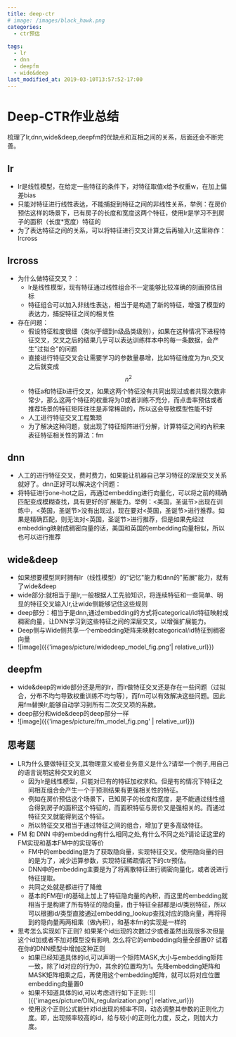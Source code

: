 ```yaml
---
title: deep-ctr
# image: /images/black_hawk.png
categories:
  - ctr预估
    
tags:
  - lr
  - dnn
  - deepfm
  - wide&deep
last_modified_at: 2019-03-10T13:57:52-17:00
---
```


# Deep-CTR作业总结
梳理了lr,dnn,wide&deep,deepfm的优缺点和互相之间的关系，后面还会不断完善。


## lr
- lr是线性模型，在给定一些特征的条件下，对特征取值x给予权重w，在加上偏差bias
- 只能对特征进行线性表达，不能捕捉到特征之间的非线性关系，举例：在房价预估这样的场景下，已有房子的长度和宽度这两个特征，使用lr是学习不到房子的面积（长度*宽度）特征的
- 为了表达特征之间的关系，可以将特征进行交叉计算之后再输入lr,这里称作：lrcross

## lrcross
- 为什么做特征交叉？：
    - lr是线性模型，现有特征通过线性组合不一定能够比较准确的刻画预估目标
    - 特征组合可以加入非线性表达，相当于是构造了新的特征，增强了模型的表达力，捕捉特征之间的相关性
- 存在问题：
    - 假设特征粒度很细（类似于细到n级品类级别），如果在这种情况下进程特征交叉，交叉之后的结果几乎可以表达训练样本中的每一条数据，会产生"过拟合"的问题
    - 直接进行特征交叉会让需要学习的参数量暴增，比如特征维度为为n,交叉之后就变成 $$n^{2}$$
    - 特征a和特征b进行交叉，如果这两个特征没有共同出现过或者共现次数非常少，那么这两个特征的权重将为0或者训练不充分，而点击率预估或者推荐场景的特征矩阵往往是非常稀疏的，所以这会导致模型性能不好
    - 人工进行特征交叉工程繁琐
    - 为了解决这种问题，就出现了特征矩阵进行分解，计算特征之间的內积来表征特征相关性的算法：fm
    
## dnn
- 人工的进行特征交叉，费时费力，如果能让机器自己学习特征的深层交叉关系就好了。dnn正好可以解决这个问题：
- 将特征进行one-hot之后，再通过embedding进行向量化，可以将之前的精确匹配变成模糊查找，具有更好的扩展能力。举例：<美国，圣诞节>出现在训练中，<英国，圣诞节>没有出现过，现在要对<英国，圣诞节>进行推荐。如果是精确匹配，则无法对<英国，圣诞节>进行推荐，但是如果先经过embedding映射成稠密向量的话，美国和英国的embedding向量相似，所以也可以进行推荐

## wide&deep 
- 如果想要模型同时拥有lr（线性模型）的"记忆"能力和dnn的"拓展"能力，就有了wide&deep
- wide部分:就相当于是lr,一般根据人工先验知识，将连续特征和一些简单、明显的特征交叉输入lr,让wide侧能够记住这些规则
- deep部分：相当于是dnn,通过embedding的方式将categorical/id特征映射成稠密向量，让DNN学习到这些特征之间的深层交叉，以增强扩展能力。
- Deep侧与Wide侧共享一个embedding矩阵来映射categorical/id特征到稠密向量
- ![image]({{'images/picture/widedeep_model_fig.png'| relative_url}})

## deepfm
- wide&deep的wide部分还是用的lr，而lr做特征交叉还是存在一些问题（过拟合，分布不均匀导致权重训练不均匀等），而fm可以有效解决这些问题。因此用fm替换lr,能够自动学习到所有二次交叉项的系数。
- deep部分和wide&deep的deep部分一样
- ![image]({{'images/picture/fm_model_fig.png' | relative_url}})

## 思考题
- LR为什么要做特征交叉,其物理意义或者业务意义是什么?请举一个例子,用自己的语言说明这种交叉的意义
    - 因为lr是线性模型，只能对已有的特征加权求和。但是有的情况下特征之间相互组合会产生一个于预测结果有更强相关性的特征。
    - 例如在房价预估这个场景下，已知房子的长度和宽度，是不能通过线性组合得到房子的面积这个特征的，而面积特征与房价又是强相关的。而通过特征交叉就能得到这个特征。
    - 所以特征交叉相当于通过特征之间的组合，增加了更多高级特征。
- FM 和 DNN 中的embedding有什么相同之处,有什么不同之处?请论证这里的FM实现和基本FM中的实现等价
    - FM中的embedding是为了获取隐向量，实现特征交叉。使用隐向量的目的是为了，减少运算参数，实现特征稀疏情况下的ctr预估。
    - DNN中的embedding主要是为了将离散特征进行稠密向量化，或者说进行特征提取。
    - 共同之处就是都进行了降维
    - 基本的FM在lr的基础上加上了特征隐向量的內积，而这里的embedding就相当于是构建了所有特征的隐向量，由于特征全部都是id/类别特征，所以可以根据id/类型直接通过embedding_lookup查找对应的隐向量，再将得到的隐向量两两相乘（做內积），和基本fm的实现是一样的
- 思考怎么实现如下正则? 如果某个id出现的次数过少或者虽然出现很多次但是这个id加或者不加对模型没有影响, 怎么将它的embedding向量全部置0? 试着在你的DNN模型中增加这种正则
    - 如果已经知道具体的id,可以声明一个矩阵MASK,大小与embedding矩阵一致，除了Id对应的行为0，其余的位置均为1。先降embedding矩阵和MASK矩阵相乘之后，再使用这个embedding矩阵，就可以将对应位置embedding向量置0
    - 如果不知道具体的id,可以考虑进行如下正则:
    ![]({{'images/picture/DIN_regularization.png'| relative_url}})
    - 使用这个正则公式能针对id出现的频率不同，动态调整其参数的正则化力度。即，出现频率较高的id，给与较小的正则化力度，反之，则加大力度。
    


    